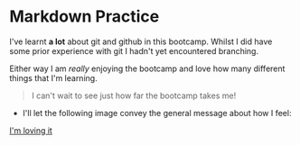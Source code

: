 # Markdown Practice 

I've learnt **a lot** about git and github in this bootcamp. 
Whilst I did have some prior experience with git I hadn't yet encountered branching. 

Either way I am _*really*_ enjoying the bootcamp and love how many different things that I'm learning. 

> I can't wait to see just how far the bootcamp takes me! 

- I'll let the following image convey the general message about how I feel: 

[I'm loving it](/im-loving-it.png)